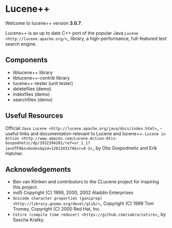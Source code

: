 Lucene++
==========

Welcome to lucene++ version **3.0.7**.

Lucene++ is an up to date C++ port of the popular Java `Lucene <http://lucene.apache.org/>`_ library, a high-performance, full-featured text search engine.


Components
----------------

- liblucene++ library
- liblucene++-contrib library
- lucene++-tester (unit tester)
- deletefiles (demo)
- indexfiles (demo)
- searchfiles (demo)


Useful Resources
----------------

Official `Java Lucene <http://lucene.apache.org/java/docs/index.html>`_ - useful links and documentation relevant to Lucene and lucene++.
`Lucene in Action <http://www.amazon.com/Lucene-Action-Otis-Gospodnetic/dp/1932394281/ref=sr_1_1?ie=UTF8&s=books&qid=1261343174&sr=8-1>`_ by Otis Gospodnetic and Erik Hatcher.



	

Acknowledgements
----------------

- Ben van Klinken and contributors to the CLucene project for inspiring this project.
- md5 Copyright (C) 1999, 2000, 2002 Aladdin Enterprises
- `Unicode character properties (guniprop) <http://library.gnome.org/devel/glib/>`_ Copyright (C) 1999 Tom Tromey, Copyright (C) 2000 Red Hat, Inc.
- `Cotire (compile time reducer) <https://github.com/sakra/cotire>`_ by Sascha Kratky.
